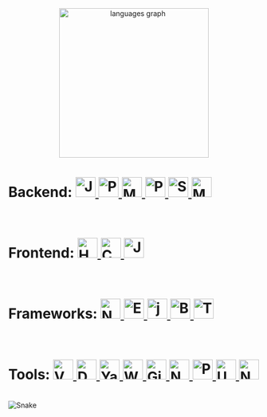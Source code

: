 <div align="center">
  <img src="https://github-readme-stats.vercel.app/api/top-langs?username=GuazziHub&locale=en&hide_title=false&layout=compact&card_width=640&langs_count=6&theme=rose_pine&hide_border=true&order=2&custom_title=Usage%20Rate" height="300" alt="languages graph"  />
</div>

<div>
  <h1 align="left">
    Backend:  
    <a href="https://developer.mozilla.org/en-US/docs/Web/JavaScript" target="_blank">
      <img src="https://cdn.jsdelivr.net/gh/devicons/devicon@latest/icons/javascript/javascript-plain.svg" height="40" alt="JavaScript logo" />
    </a>
    <a href="https://www.python.org/" target="_blank">
      <img src="https://cdn.jsdelivr.net/gh/devicons/devicon@latest/icons/python/python-original.svg" height="40" alt="Python logo" />
    </a>
    <a href="https://www.mysql.com/" target="_blank">
      <img src="https://cdn.jsdelivr.net/gh/devicons/devicon@latest/icons/mysql/mysql-original.svg" height="40" alt="MySQL logo" />
    </a>
    <a href="https://www.postgresql.org/" target="_blank">
      <img src="https://cdn.jsdelivr.net/gh/devicons/devicon@latest/icons/postgresql/postgresql-plain.svg" height="40" alt="PostgreSQL logo" />
    </a>
    <a href="https://supabase.com/" target="_blank">
      <img src="https://cdn.jsdelivr.net/gh/devicons/devicon@latest/icons/supabase/supabase-original.svg" height="40" alt="Supabase logo" />
    </a>
    <a href="https://www.mongodb.com/" target="_blank">
      <img src="https://cdn.jsdelivr.net/gh/devicons/devicon@latest/icons/mongodb/mongodb-plain.svg" height="40" alt="MongoDB logo" />
    </a>
  </h1>
</div>

<br>

<div>
  <h1 align="left">
    Frontend:
    <a href="https://developer.mozilla.org/en-US/docs/Web/HTML" target="_blank">
      <img src="https://cdn.jsdelivr.net/gh/devicons/devicon@latest/icons/html5/html5-plain.svg" height="40" alt="HTML5 logo" />
    </a>
    <a href="https://developer.mozilla.org/en-US/docs/Web/CSS" target="_blank">
      <img src="https://cdn.jsdelivr.net/gh/devicons/devicon@latest/icons/css3/css3-plain.svg" height="40" alt="CSS3 logo" />
    </a>
    <a href="https://developer.mozilla.org/en-US/docs/Web/JavaScript" target="_blank">
      <img src="https://cdn.jsdelivr.net/gh/devicons/devicon@latest/icons/javascript/javascript-plain.svg" height="40" alt="JavaScript logo" />
    </a>
  </h1>
</div>

<br>

<div>
  <h1 align="left">
    Frameworks: 
    <a href="https://nodejs.org/" target="_blank">
      <img src="https://cdn.jsdelivr.net/gh/devicons/devicon@latest/icons/nodejs/nodejs-plain.svg" height="40" alt="Node.js logo" />
    </a>
    <a href="https://expressjs.com/" target="_blank">
      <img src="https://cdn.jsdelivr.net/gh/devicons/devicon@latest/icons/express/express-original-wordmark.svg" height="40" alt="Express.js logo" />
    </a>
    <a href="https://jquery.com/" target="_blank">
      <img src="https://cdn.jsdelivr.net/gh/devicons/devicon@latest/icons/jquery/jquery-plain.svg" height="40" alt="jQuery logo" />
    </a>
    <a href="https://getbootstrap.com/" target="_blank">
      <img src="https://cdn.jsdelivr.net/gh/devicons/devicon@latest/icons/bootstrap/bootstrap-original.svg" height="40" alt="Bootstrap logo" />
    </a>
    <a href="https://tailwindcss.com/" target="_blank">
      <img src="https://cdn.jsdelivr.net/gh/devicons/devicon@latest/icons/tailwindcss/tailwindcss-original.svg" height="40" alt="Tailwind CSS logo" />
    </a>
  </h1>
</div>

<br>

<div>
  <h1 align="left">
    Tools: 
    <a href="https://code.visualstudio.com/" target="_blank">
      <img src="https://cdn.jsdelivr.net/gh/devicons/devicon@latest/icons/vscode/vscode-original.svg" height="40" alt="VSCode logo" />
    </a>
    <a href="https://www.docker.com/" target="_blank">
      <img src="https://cdn.jsdelivr.net/gh/devicons/devicon@latest/icons/docker/docker-plain.svg" height="40" alt="Docker logo" />
    </a>
    <a href="https://yarnpkg.com/" target="_blank">
      <img src="https://cdn.jsdelivr.net/gh/devicons/devicon@latest/icons/yarn/yarn-original.svg" height="40" alt="Yarn logo" />
    </a>
    <a href="https://wordpress.org/" target="_blank">
      <img src="https://cdn.jsdelivr.net/gh/devicons/devicon@latest/icons/wordpress/wordpress-plain.svg" height="40" alt="WordPress logo" />
    </a>
    <a href="https://git-scm.com/" target="_blank">
      <img src="https://cdn.jsdelivr.net/gh/devicons/devicon@latest/icons/git/git-original.svg" height="40" alt="Git logo" />
    </a>
    <a href="https://n8n.io/" target="_blank">
      <img src="https://registry.npmmirror.com/@lobehub/icons-static-png/1.45.0/files/dark/n8n-color.png" height="40" alt="N8N logo" />
    </a>
    <a href="https://www.postman.com/" target="_blank">
      <img src="https://cdn.jsdelivr.net/gh/devicons/devicon@latest/icons/postman/postman-plain.svg" height="40" alt="Postman logo" />
    </a>
    <a href="https://ubuntu.com/" target="_blank">
      <img src="https://cdn.jsdelivr.net/gh/devicons/devicon@latest/icons/ubuntu/ubuntu-original.svg" height="40" alt="Ubuntu logo" />
    </a>
    <a href="https://www.notion.so/" target="_blank">
      <img src="https://cdn.jsdelivr.net/gh/devicons/devicon@latest/icons/notion/notion-original.svg" height="40" alt="Notion logo" />
    </a>
  </h1>
</div>


<br>
  
<div>
  <picture align="left">
  <source
    media="(prefers-color-scheme: dark)"
    srcset="https://raw.githubusercontent.com/GuazziHub/GuazziHub/output/github-contribution-grid-snake.svg"
  />
  <source
    media="(prefers-color-scheme: light)"
    srcset="https://raw.githubusercontent.com/GuazziHub/GuazziHub/output/github-contribution-grid-snake-light.svg"
  />
   <img
      src="https://raw.githubusercontent.com/GuazziHub/GuazziHub/output/output/github-contribution-grid-snake.svg"
      alt="Snake"
    />
  </picture>
</div>
